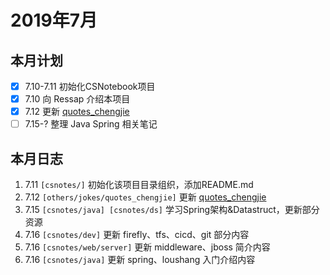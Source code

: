 # 2019年7月

## 本月计划

- [x] 7.10-7.11 初始化CSNotebook项目
- [x] 7.10 向 Ressap 介绍本项目
- [x] 7.12 更新 [quotes_chengjie](https://gitlab.com/csnotes/csnotes/blob/master/others/jokes/quotes_chengjie.md)
- [ ] 7.15-? 整理 Java Spring 相关笔记

## 本月日志

1. 7.11 `[csnotes/]` 初始化该项目目录组织，添加README.md
2. 7.12 `[others/jokes/quotes_chengjie]` 更新 [quotes_chengjie](https://gitlab.com/csnotes/csnotes/blob/master/others/jokes/quotes_chengjie.md)
3. 7.15 `[csnotes/java] [csnotes/ds]` 学习Spring架构&Datastruct，更新部分资源
4. 7.16 `[csnotes/dev]` 更新 firefly、tfs、cicd、git 部分内容
5. 7.16 `[csnotes/web/server]` 更新 middleware、jboss 简介内容
6. 7.16 `[csnotes/java]` 更新 spring、loushang 入门介绍内容

